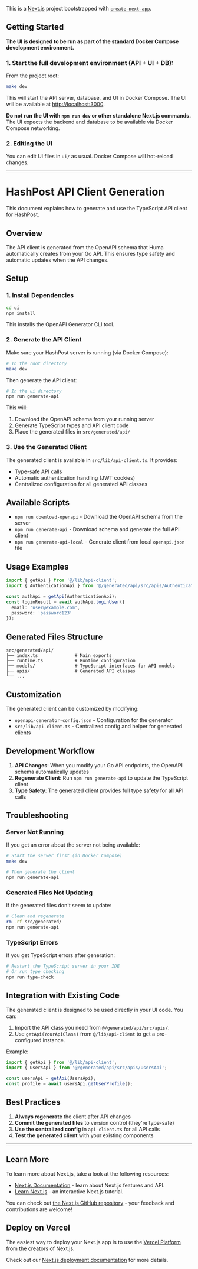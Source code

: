 This is a [Next.js](https://nextjs.org) project bootstrapped with [`create-next-app`](https://nextjs.org/docs/app/api-reference/cli/create-next-app).

## Getting Started

**The UI is designed to be run as part of the standard Docker Compose development environment.**

### 1. Start the full development environment (API + UI + DB):

From the project root:

```bash
make dev
```

This will start the API server, database, and UI in Docker Compose. The UI will be available at [http://localhost:3000](http://localhost:3000).

**Do not run the UI with `npm run dev` or other standalone Next.js commands.** The UI expects the backend and database to be available via Docker Compose networking.

### 2. Editing the UI

You can edit UI files in `ui/` as usual. Docker Compose will hot-reload changes.

---

# HashPost API Client Generation

This document explains how to generate and use the TypeScript API client for HashPost.

## Overview

The API client is generated from the OpenAPI schema that Huma automatically creates from your Go API. This ensures type safety and automatic updates when the API changes.

## Setup

### 1. Install Dependencies

```bash
cd ui
npm install
```

This installs the OpenAPI Generator CLI tool.

### 2. Generate the API Client

Make sure your HashPost server is running (via Docker Compose):

```bash
# In the root directory
make dev
```

Then generate the API client:

```bash
# In the ui directory
npm run generate-api
```

This will:
1. Download the OpenAPI schema from your running server
2. Generate TypeScript types and API client code
3. Place the generated files in `src/generated/api/`

### 3. Use the Generated Client

The generated client is available in `src/lib/api-client.ts`. It provides:

- Type-safe API calls
- Automatic authentication handling (JWT cookies)
- Centralized configuration for all generated API classes

## Available Scripts

- `npm run download-openapi` - Download the OpenAPI schema from the server
- `npm run generate-api` - Download schema and generate the full API client
- `npm run generate-api-local` - Generate client from local `openapi.json` file

## Usage Examples

```typescript
import { getApi } from '@/lib/api-client';
import { AuthenticationApi } from '@/generated/api/src/apis/AuthenticationApi';

const authApi = getApi(AuthenticationApi);
const loginResult = await authApi.loginUser({
  email: 'user@example.com',
  password: 'password123'
});
```

## Generated Files Structure

```
src/generated/api/
├── index.ts              # Main exports
├── runtime.ts            # Runtime configuration
├── models/               # TypeScript interfaces for API models
├── apis/                 # Generated API classes
└── ...
```

## Customization

The generated client can be customized by modifying:

- `openapi-generator-config.json` - Configuration for the generator
- `src/lib/api-client.ts` - Centralized config and helper for generated clients

## Development Workflow

1. **API Changes**: When you modify your Go API endpoints, the OpenAPI schema automatically updates
2. **Regenerate Client**: Run `npm run generate-api` to update the TypeScript client
3. **Type Safety**: The generated client provides full type safety for all API calls

## Troubleshooting

### Server Not Running
If you get an error about the server not being available:
```bash
# Start the server first (in Docker Compose)
make dev

# Then generate the client
npm run generate-api
```

### Generated Files Not Updating
If the generated files don't seem to update:
```bash
# Clean and regenerate
rm -rf src/generated/
npm run generate-api
```

### TypeScript Errors
If you get TypeScript errors after generation:
```bash
# Restart the TypeScript server in your IDE
# Or run type checking
npm run type-check
```

## Integration with Existing Code

The generated client is designed to be used directly in your UI code. You can:

1. Import the API class you need from `@/generated/api/src/apis/`.
2. Use `getApi(YourApiClass)` from `@/lib/api-client` to get a pre-configured instance.

Example:
```typescript
import { getApi } from '@/lib/api-client';
import { UsersApi } from '@/generated/api/src/apis/UsersApi';

const usersApi = getApi(UsersApi);
const profile = await usersApi.getUserProfile();
```

## Best Practices

1. **Always regenerate** the client after API changes
2. **Commit the generated files** to version control (they're type-safe)
3. **Use the centralized config** in `api-client.ts` for all API calls
4. **Test the generated client** with your existing components

---

## Learn More

To learn more about Next.js, take a look at the following resources:

- [Next.js Documentation](https://nextjs.org/docs) - learn about Next.js features and API.
- [Learn Next.js](https://nextjs.org/learn) - an interactive Next.js tutorial.

You can check out [the Next.js GitHub repository](https://github.com/vercel/next.js) - your feedback and contributions are welcome!

## Deploy on Vercel

The easiest way to deploy your Next.js app is to use the [Vercel Platform](https://vercel.com/new?utm_medium=default-template&filter=next.js&utm_source=create-next-app&utm_campaign=create-next-app-readme) from the creators of Next.js.

Check out our [Next.js deployment documentation](https://nextjs.org/docs/app/building-your-application/deploying) for more details.
